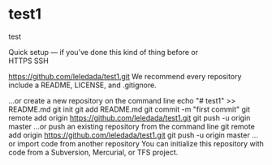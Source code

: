 # test1
test


Quick setup — if you’ve done this kind of thing before
or	
HTTPS
SSH

https://github.com/leledada/test1.git
We recommend every repository include a README, LICENSE, and .gitignore.

…or create a new repository on the command line
echo "# test1" >> README.md
git init
git add README.md
git commit -m "first commit"
git remote add origin https://github.com/leledada/test1.git
git push -u origin master
…or push an existing repository from the command line
git remote add origin https://github.com/leledada/test1.git
git push -u origin master
…or import code from another repository
You can initialize this repository with code from a Subversion, Mercurial, or TFS project.
